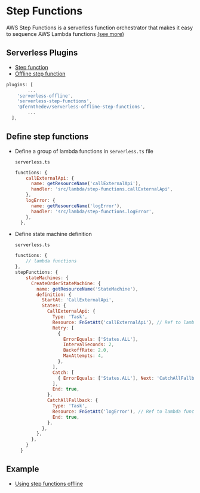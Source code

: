 # Step Functions

AWS Step Functions is a serverless function orchestrator that makes it easy to sequence AWS Lambda functions [(see more)](https://aws.amazon.com/step-functions)

## Serverless Plugins

- [Step function](https://github.com/serverless-operations/serverless-step-functions)
- [Offline step function](https://github.com/jefer590/serverless-offline-step-functions)

```jsx
plugins: [
		...
    'serverless-offline',
    'serverless-step-functions',
    '@fernthedev/serverless-offline-step-functions',
		...
  ],
```

## **Define step functions**

- Define a group of lambda functions in `serverless.ts` file

  `serverless.ts`

    ```jsx
    functions: {
        callExternalApi: {
          name: getResourceName('callExternalApi'),
          handler: 'src/lambda/step-functions.callExternalApi',
        },
        logError: {
          name: getResourceName('logError'),
          handler: 'src/lambda/step-functions.logError',
        },
      },
    ```

- Define state machine definition

  `serverless.ts`

    ```jsx
    functions: {
    	// lambda functions
    },
    stepFunctions: {
        stateMachines: {
          CreateOrderStateMachine: {
            name: getResourceName('StateMachine'),
            definition: {
              StartAt: 'CallExternalApi',
              States: {
                CallExternalApi: {
                  Type: 'Task',
                  Resource: FnGetAtt('callExternalApi'), // Ref to lambda function
                  Retry: [
                    {
                      ErrorEquals: ['States.ALL'],
                      IntervalSeconds: 2,
                      BackoffRate: 2.0,
                      MaxAttempts: 4,
                    },
                  ],
                  Catch: [
                    { ErrorEquals: ['States.ALL'], Next: 'CatchAllFallback' },
                  ],
                  End: true,
                },
                CatchAllFallback: {
                  Type: 'Task',
                  Resource: FnGetAtt('logError'), // Ref to lambda function
                  End: true,
                },
              },
            },
          },
        }
      }
    ```

## Example

- [Using step functions offline](https://github.com/Brikl/shop-server)
